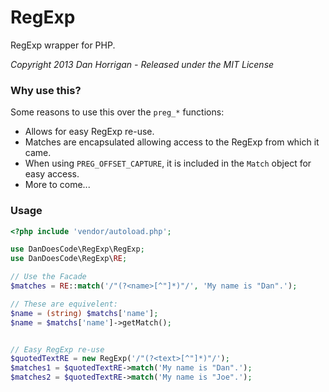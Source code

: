 RegExp
======

RegExp wrapper for PHP.

*Copyright 2013 Dan Horrigan - Released under the MIT License*

### Why use this?

Some reasons to use this over the `preg_*` functions:

- Allows for easy RegExp re-use.
- Matches are encapsulated allowing access to the RegExp from which it came.
- When using `PREG_OFFSET_CAPTURE`, it is included in the `Match` object for easy access.
- More to come...

### Usage

``` php
<?php include 'vendor/autoload.php';

use DanDoesCode\RegExp\RegExp;
use DanDoesCode\RegExp\RE;

// Use the Facade
$matches = RE::match('/"(?<name>[^"]*)"/', 'My name is "Dan".');

// These are equivelent:
$name = (string) $matchs['name'];
$name = $matchs['name']->getMatch();


// Easy RegExp re-use
$quotedTextRE = new RegExp('/"(?<text>[^"]*)"/');
$matches1 = $quotedTextRE->match('My name is "Dan".');
$matches2 = $quotedTextRE->match('My name is "Joe".');
```
